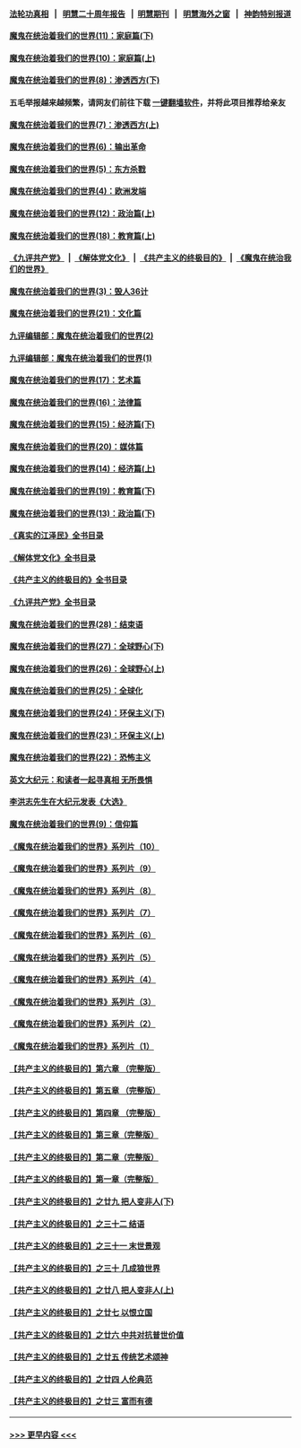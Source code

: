 #### [法轮功真相](https://github.com/gfw-breaker/truth/blob/master/README.md?t=0) &nbsp;&nbsp;|&nbsp;&nbsp; [明慧二十周年报告](https://github.com/gfw-breaker/mh-reports/blob/master/README.md?t=0) &nbsp;&nbsp;|&nbsp;&nbsp;[明慧期刊](https://github.com/gfw-breaker/mh-qikan) &nbsp;&nbsp;|&nbsp;&nbsp; [明慧海外之窗](https://github.com/gfw-breaker/mh-news/blob/master/README.md?t=0) &nbsp;&nbsp;|&nbsp;&nbsp; [神韵特别报道](https://github.com/gfw-breaker/mh-news/blob/master/shenyun.md?t=0)
#### [魔鬼在统治着我们的世界(11)：家庭篇(下)](../pages/nsc422/n10440961.md?t=11211850) 
#### [魔鬼在统治着我们的世界(10)：家庭篇(上)](../pages/nsc422/n10435448.md?t=11211850) 
#### [魔鬼在统治着我们的世界(8)：渗透西方(下)](../pages/nsc422/n10429603.md?t=11211850) 
#### 五毛举报越来越频繁，请网友们前往下载 [一键翻墙软件](https://github.com/gfw-breaker/ssr-accounts)，并将此项目推荐给亲友
#### [魔鬼在统治着我们的世界(7)：渗透西方(上)](../pages/nsc422/n10426013.md?t=11211850) 
#### [魔鬼在统治着我们的世界(6)：输出革命](../pages/nsc422/n10421536.md?t=11211850) 
#### [魔鬼在统治着我们的世界(5)：东方杀戮](../pages/nsc422/n10417707.md?t=11211850) 
#### [魔鬼在统治着我们的世界(4)：欧洲发端](../pages/nsc422/n10414890.md?t=11211850) 
#### [魔鬼在统治着我们的世界(12)：政治篇(上)](../pages/nsc422/n10444576.md?t=11211850) 
#### [魔鬼在统治着我们的世界(18)：教育篇(上)](../pages/nsc422/n10526970.md?t=11211850) 
#### [《九评共产党》](https://github.com/begood0513/9ping.md/blob/master/README.md) &nbsp;|&nbsp; [《解体党文化》](../../../../jtdwh.md/blob/master/README.md)  &nbsp;|&nbsp; [《共产主义的终极目的》](../../../../gczydzjmd.md/blob/master/README.md) &nbsp;|&nbsp; [《魔鬼在统治我们的世界》](../../../../mgztzwmdsj.md/blob/master/README.md) 
#### [魔鬼在统治着我们的世界(3)：毁人36计](../pages/nsc422/n10411583.md?t=11211850) 
#### [魔鬼在统治着我们的世界(21)：文化篇](../pages/nsc422/n10597706.md?t=11211850) 
#### [九评编辑部：魔鬼在统治着我们的世界(2)](../pages/nsc422/n10410036.md?t=11211850) 
#### [九评编辑部：魔鬼在统治着我们的世界(1)](../pages/nsc422/n10406825.md?t=11211850) 
#### [魔鬼在统治着我们的世界(17)：艺术篇](../pages/nsc422/n10499093.md?t=11211850) 
#### [魔鬼在统治着我们的世界(16)：法律篇](../pages/nsc422/n10485969.md?t=11211850) 
#### [魔鬼在统治着我们的世界(15)：经济篇(下)](../pages/nsc422/n10469975.md?t=11211850) 
#### [魔鬼在统治着我们的世界(20)：媒体篇](../pages/nsc422/n10586579.md?t=11211850) 
#### [魔鬼在统治着我们的世界(14)：经济篇(上)](../pages/nsc422/n10457370.md?t=11211850) 
#### [魔鬼在统治着我们的世界(19)：教育篇(下)](../pages/nsc422/n10564808.md?t=11211850) 
#### [魔鬼在统治着我们的世界(13)：政治篇(下)](../pages/nsc422/n10448270.md?t=11211850) 
#### [《真实的江泽民》全书目录](../pages/nsc422/n13721399.md?t=11211850) 
#### [《解体党文化》全书目录](../pages/nsc422/n13721157.md?t=11211850) 
#### [《共产主义的终极目的》全书目录](../pages/nsc422/n13721048.md?t=11211850) 
#### [《九评共产党》全书目录](../pages/nsc422/n13708085.md?t=11211850) 
#### [魔鬼在统治着我们的世界(28)：结束语](../pages/nsc422/n10936246.md?t=11211850) 
#### [魔鬼在统治着我们的世界(27)：全球野心(下)](../pages/nsc422/n10928319.md?t=11211850) 
#### [魔鬼在统治着我们的世界(26)：全球野心(上)](../pages/nsc422/n10900318.md?t=11211850) 
#### [魔鬼在统治着我们的世界(25)：全球化](../pages/nsc422/n10788205.md?t=11211850) 
#### [魔鬼在统治着我们的世界(24)：环保主义(下)](../pages/nsc422/n10695307.md?t=11211850) 
#### [魔鬼在统治着我们的世界(23)：环保主义(上)](../pages/nsc422/n10688613.md?t=11211850) 
#### [魔鬼在统治着我们的世界(22)：恐怖主义](../pages/nsc422/n10614727.md?t=11211850) 
#### [英文大纪元：和读者一起寻真相 无所畏惧](../pages/nsc422/n12542027.md?t=11211850) 
#### [李洪志先生在大纪元发表《大选》](../pages/nsc422/n12534746.md?t=11211850) 
#### [魔鬼在统治着我们的世界(9)：信仰篇](../pages/nsc422/n10432159.md?t=11211850) 
#### [《魔鬼在统治着我们的世界》系列片（10）](../pages/nsc422/n12292670.md?t=11211850) 
#### [《魔鬼在统治着我们的世界》系列片（9）](../pages/nsc422/n12290859.md?t=11211850) 
#### [《魔鬼在统治着我们的世界》系列片（8）](../pages/nsc422/n12287445.md?t=11211850) 
#### [《魔鬼在统治着我们的世界》系列片（7）](../pages/nsc422/n12283425.md?t=11211850) 
#### [《魔鬼在统治着我们的世界》系列片（6）](../pages/nsc422/n12282314.md?t=11211850) 
#### [《魔鬼在统治着我们的世界》系列片（5）](../pages/nsc422/n12281419.md?t=11211850) 
#### [《魔鬼在统治着我们的世界》系列片（4）](../pages/nsc422/n12274024.md?t=11211850) 
#### [《魔鬼在统治着我们的世界》系列片（3）](../pages/nsc422/n12271322.md?t=11211850) 
#### [《魔鬼在统治着我们的世界》系列片（2）](../pages/nsc422/n12269049.md?t=11211850) 
#### [《魔鬼在统治着我们的世界》系列片（1）](../pages/nsc422/n12267575.md?t=11211850) 
#### [【共产主义的终极目的】第六章 （完整版）](../pages/nsc422/n11428913.md?t=11211850) 
#### [【共产主义的终极目的】第五章 （完整版）](../pages/nsc422/n11428912.md?t=11211850) 
#### [【共产主义的终极目的】第四章 （完整版）](../pages/nsc422/n11428907.md?t=11211850) 
#### [【共产主义的终极目的】第三章（完整版）](../pages/nsc422/n11428848.md?t=11211850) 
#### [【共产主义的终极目的】第二章（完整版）](../pages/nsc422/n11428831.md?t=11211850) 
#### [【共产主义的终极目的】第一章（完整版）](../pages/nsc422/n11417651.md?t=11211850) 
#### [【共产主义的终极目的】之廿九 把人变非人(下)](../pages/nsc422/n11344140.md?t=11211850) 
#### [【共产主义的终极目的】之三十二 结语](../pages/nsc422/n11360535.md?t=11211850) 
#### [【共产主义的终极目的】之三十一 末世景观](../pages/nsc422/n11351129.md?t=11211850) 
#### [【共产主义的终极目的】之三十 几成狼世界](../pages/nsc422/n11348280.md?t=11211850) 
#### [【共产主义的终极目的】之廿八 把人变非人(上)](../pages/nsc422/n11340492.md?t=11211850) 
#### [【共产主义的终极目的】之廿七 以恨立国](../pages/nsc422/n11336944.md?t=11211850) 
#### [【共产主义的终极目的】之廿六 中共对抗普世价值](../pages/nsc422/n11324785.md?t=11211850) 
#### [【共产主义的终极目的】之廿五 传统艺术颂神](../pages/nsc422/n11296396.md?t=11211850) 
#### [【共产主义的终极目的】之廿四 人伦典范](../pages/nsc422/n11296397.md?t=11211850) 
#### [【共产主义的终极目的】之廿三 富而有德](../pages/nsc422/n11283598.md?t=11211850) 

----
#### [ >>> 更早内容 <<< ](../indexes/nsc422-earlier.md)
